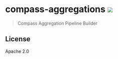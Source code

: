 # compass-aggregations [![][travis_img]][travis_url]

> Compass Aggregation Pipeline Builder

## License

Apache 2.0

[travis_img]: https://travis-ci.com/mongodb-js/compass-aggregations.svg?token=ezEB2TnpPiu7XLo6ByZp&branch=master
[travis_url]: https://travis-ci.com/mongodb-js/compass-aggregations
